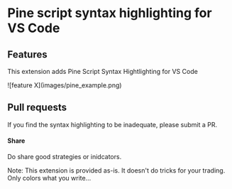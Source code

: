 # Pine script syntax highlighting for VS Code

## Features

This extension adds Pine Script Syntax Hightlighting for VS Code

\!\[feature X\]\(images/pine_example.png\)

## Pull requests

If you find the syntax highlighting to be inadequate, please submit a PR.

#### Share

Do share good strategies or inidcators.


Note: This extension is provided as-is. It doesn't do tricks for your trading. Only colors what you write...